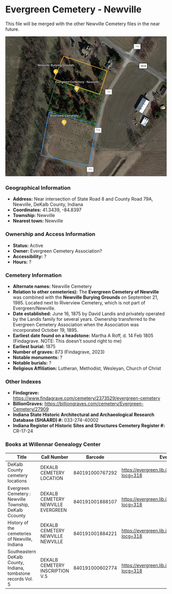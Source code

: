 # Evergreen Cemetery - Newville

This file will be merged with the other Newville Cemetery files in the near future.

![Newville Cemetery on Google Earth](https://github.com/FyoAtEPL/DeKalbCemeteries/blob/main/images/mapImages/NewvilleEarth.png "Newville Cemetery on Google Earth")

### Geographical Information
- **Address:** Near intersection of State Road 8 and County Road 79A, Newville, DeKalb County, Indiana 
- **Coordinates:** 41.3439, -84.8397
- **Township:** Newville
- **Nearest town:** Newville

### Ownership and Access Information
- **Status:** Active
- **Owner:** Evergreen Cemetery Association?
- **Accessibility:** ?
- **Hours:** ?

### Cemetery Information
- **Alternate names:** Newville Cemetery
- **Relation to other cemeteries):** The **Evergreen Cemetery of Newville** was combined with the **Newville Burying Grounds** on September 21, 1985. Located next to Riverview Cemetery, which is not part of Evergreen/Newville.
- **Date established:** June 16, 1875 by David Landis and privately operated by the Landis family for several years. Ownership transferred to the Evergreen Cemetery Association when the Association was incorporated October 19, 1895.
- **Earliest date found on a headstone:** Martha A Roff, d. 14 Feb 1805 (Findagrave. NOTE: This doesn't sound right to me)
- **Earliest burial:** 1875
- **Number of graves:**  873 (Findagrave, 2023)
- **Notable monuments:** ?
- **Notable burials:** ?
- **Religious Affiliation:** Lutheran, Methodist, Wesleyan, Church of Christ

### Other Indexes
- **Findagrave:** https://www.findagrave.com/cemetery/2373529/evergreen-cemetery
- **BillionGraves:** https://billiongraves.com/cemetery/Evergreen-Cemetery/27909
- **Indiana State Historic Architectural and Archaeological Research Database (SHAARD) #:** 033-274-40002
- **Indiana Register of Historic Sites and Structures Cemetery Register #:** CR-17-24


### Books at Willennar Genealogy Center
| Title | Call Number | Barcode | Evergreen Record |
| ------------ | ------------ | ------------ | ------------ |
| DeKalb County cemetery locations | DEKALB CEMETERY LOCATION | 840191000767292 | https://evergreen.lib.in.us/eg/opac/record/20670319?locg=318 |
| Evergreen Cemetery : Newville Township, DeKalb Ccounty | DEKALB CEMETERY NEWVILLE EVERGREEN | 840191001888107 | https://evergreen.lib.in.us/eg/opac/record/20687656?locg=318 |
| History of the cemeteries of Newville, Indiana | DEKALB CEMETERY NEWVILLE NEWVILLE | 840191001884221 | https://evergreen.lib.in.us/eg/opac/record/20714472?locg=318 |
| Southeastern DeKalb County, Indiana, tombstone records Vol. 5 | DEKALB CEMETERY INSCRIPTION V.5 | 840191000602774 | https://evergreen.lib.in.us/eg/opac/record/20670314?locg=318 |


